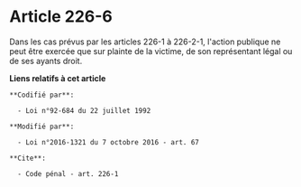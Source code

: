 # Article 226-6

Dans les cas prévus par les articles 226-1 à 226-2-1, l'action publique ne peut être exercée que sur plainte de la victime,
de son représentant légal ou de ses ayants droit.

**Liens relatifs à cet article**

	**Codifié par**:

	  - Loi n°92-684 du 22 juillet 1992

	**Modifié par**:

	  - Loi n°2016-1321 du 7 octobre 2016 - art. 67

	**Cite**:

	  - Code pénal - art. 226-1
